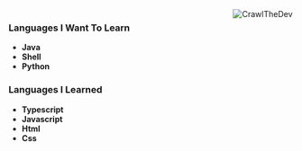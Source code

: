 <img align="right" src="https://komarev.com/ghpvc/?username=CrawlTheDev" alt="CrawlTheDev" />

### Languages I Want To Learn

-  **Java**
-  **Shell**
-  **Python**

### Languages I Learned

-  **Typescript**
-  **Javascript**
-  **Html**
-  **Css**
